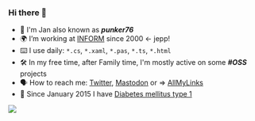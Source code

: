 ### Hi there 👋

- 🏃 I'm Jan also known as **_punker76_**
- :earth_africa: I’m working at [INFORM](https://www.inform-software.com/) since 2000 <- jepp!
- ⌨️ I use daily: `*.cs`, `*.xaml`, `*.pas`, `*.ts`, `*.html`
- :hammer_and_wrench: In my free time, after Family time, I'm mostly active on some **_#OSS_** projects
- 🗣️ How to reach me: [Twitter](https://twitter.com/punker76), <a rel="me" href="https://nrw.social/@punker76" target="_blank">Mastodon</a> or => [AllMyLinks](https://allmylinks.com/punker76)
- :syringe: Since January 2015 I have [Diabetes mellitus type 1](https://en.wikipedia.org/wiki/Type_1_diabetes)

[![](https://github-readme-stats.vercel.app/api?username=punker76&show_icons=true&hide_title=true&theme=nightowl)](https://github.com/punker76)
